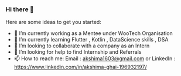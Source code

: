 ### Hi there 👋

Here are some ideas to get you started:

- 🔭 I’m currently working as a Mentee under WooTech Organisation
- 🌱 I’m currently learning Flutter , Kotlin , DataScience skills , DSA
- 👯 I’m looking to collaborate with a company as an Intern
- 🤔 I’m looking for help to find Internship and Referrals
- 📫 How to reach me: Email : akshima1603@gmail.com or LinkedIn : https://www.linkedin.com/in/akshima-ghai-196932197/

